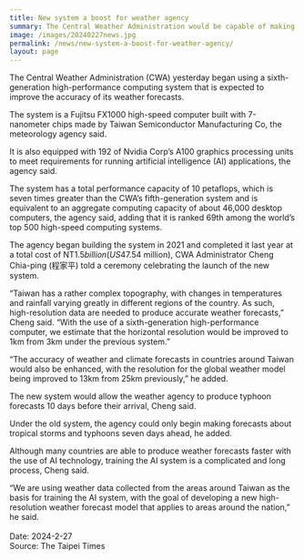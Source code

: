 ```yaml
---
title: New system a boost for weather agency
summary: The Central Weather Administration would be capable of making forecasts about tropical storms and typhoons 10 days before their arrival, as opposed to seven
image: /images/20240227news.jpg
permalink: /news/new-system-a-boost-for-weather-agency/
layout: page
---
```

The Central Weather Administration (CWA) yesterday began using a sixth-generation high-performance computing system that is expected to improve the accuracy of its weather forecasts.

The system is a Fujitsu FX1000 high-speed computer built with 7-nanometer chips made by Taiwan Semiconductor Manufacturing Co, the meteorology agency said.

It is also equipped with 192 of Nvidia Corp’s A100 graphics processing units to meet requirements for running artificial intelligence (AI) applications, the agency said.

The system has a total performance capacity of 10 petaflops, which is seven times greater than the CWA’s fifth-generation system and is equivalent to an aggregate computing capacity of about 46,000 desktop computers, the agency said, adding that it is ranked 69th among the world’s top 500 high-speed computing systems.

The agency began building the system in 2021 and completed it last year at a total cost of NT$1.5 billion (US$47.54 million), CWA Administrator Cheng Chia-ping (程家平) told a ceremony celebrating the launch of the new system.

“Taiwan has a rather complex topography, with changes in temperatures and rainfall varying greatly in different regions of the country. As such, high-resolution data are needed to produce accurate weather forecasts,” Cheng said. “With the use of a sixth-generation high-performance computer, we estimate that the horizontal resolution would be improved to 1km from 3km under the previous system.”

“The accuracy of weather and climate forecasts in countries around Taiwan would also be enhanced, with the resolution for the global weather model being improved to 13km from 25km previously,” he added.

The new system would allow the weather agency to produce typhoon forecasts 10 days before their arrival, Cheng said.

Under the old system, the agency could only begin making forecasts about tropical storms and typhoons seven days ahead, he added.

Although many countries are able to produce weather forecasts faster with the use of AI technology, training the AI system is a complicated and long process, Cheng said.

“We are using weather data collected from the areas around Taiwan as the basis for training the AI system, with the goal of developing a new high-resolution weather forecast model that applies to areas around the nation,” he said.
<br/>
<br/>
Date: 2024-2-27
<br/>
Source: The Taipei Times
